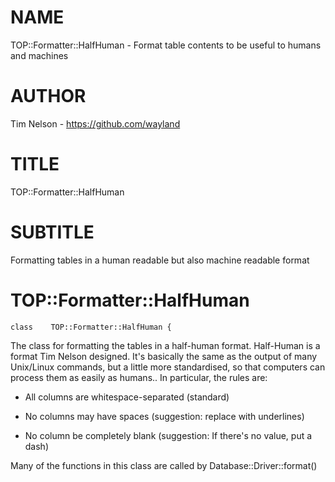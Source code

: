 NAME
====

TOP::Formatter::HalfHuman - Format table contents to be useful to humans and machines

AUTHOR
======

Tim Nelson - https://github.com/wayland

TITLE
=====

TOP::Formatter::HalfHuman

SUBTITLE
========

Formatting tables in a human readable but also machine readable format

TOP::Formatter::HalfHuman
=========================

    class    TOP::Formatter::HalfHuman {

The class for formatting the tables in a half-human format. Half-Human is a format Tim Nelson designed. It's basically the same as the output of many Unix/Linux commands, but a little more standardised, so that computers can process them as easily as humans.. In particular, the rules are:

  * All columns are whitespace-separated (standard)

  * No columns may have spaces (suggestion: replace with underlines)

  * No column be completely blank (suggestion: If there's no value, put a dash)

Many of the functions in this class are called by Database::Driver::format()

